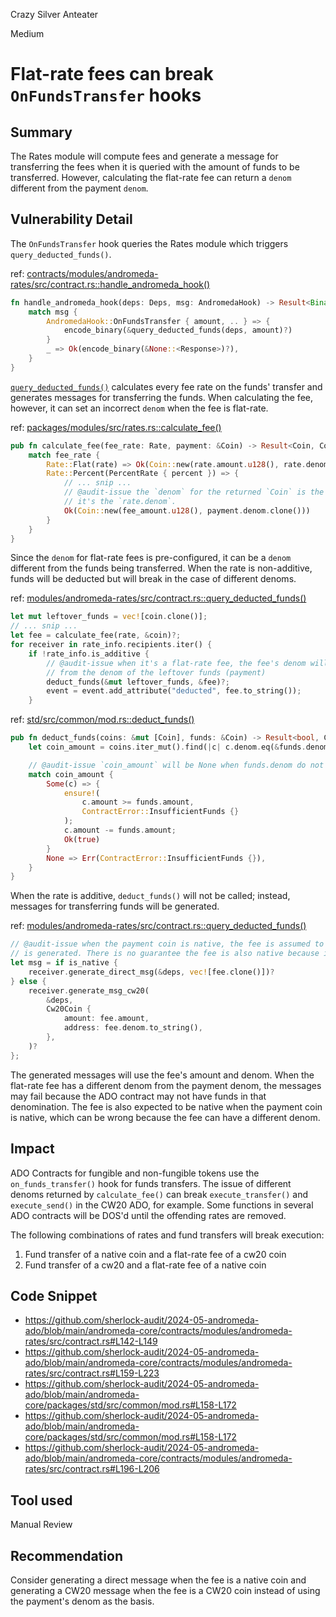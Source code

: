 Crazy Silver Anteater

Medium

# Flat-rate fees can break `OnFundsTransfer` hooks

## Summary
The Rates module will compute fees and generate a message for transferring the fees when it is queried with the amount of funds to be transferred. However, calculating the flat-rate fee can return a `denom` different from the payment `denom`. 

## Vulnerability Detail
The `OnFundsTransfer` hook queries the Rates module which triggers `query_deducted_funds()`.

ref: [contracts/modules/andromeda-rates/src/contract.rs::handle_andromeda_hook()](https://github.com/sherlock-audit/2024-05-andromeda-ado/blob/main/andromeda-core/contracts/modules/andromeda-rates/src/contract.rs#L142-L149)
```rust
fn handle_andromeda_hook(deps: Deps, msg: AndromedaHook) -> Result<Binary, ContractError> {
    match msg {
        AndromedaHook::OnFundsTransfer { amount, .. } => {
            encode_binary(&query_deducted_funds(deps, amount)?)
        }
        _ => Ok(encode_binary(&None::<Response>)?),
    }
}
```

[`query_deducted_funds()`](https://github.com/sherlock-audit/2024-05-andromeda-ado/blob/main/andromeda-core/contracts/modules/andromeda-rates/src/contract.rs#L159-L223) calculates every fee rate on the funds' transfer and generates messages for transferring the funds. When calculating the fee, however, it can set an incorrect `denom` when the fee is flat-rate.

ref: [packages/modules/src/rates.rs::calculate_fee()](https://github.com/sherlock-audit/2024-05-andromeda-ado/blob/main/andromeda-core/packages/andromeda-modules/src/rates.rs#L135-L157)
```rust
pub fn calculate_fee(fee_rate: Rate, payment: &Coin) -> Result<Coin, ContractError> {
    match fee_rate {
        Rate::Flat(rate) => Ok(Coin::new(rate.amount.u128(), rate.denom)),
        Rate::Percent(PercentRate { percent }) => {
            // ... snip ...
            // @audit-issue the `denom` for the returned `Coin` is the `payment.denom` while for flat rate fees
            // it's the `rate.denom`.
            Ok(Coin::new(fee_amount.u128(), payment.denom.clone()))
        }
    }
}
```

Since the `denom` for flat-rate fees is pre-configured, it can be a `denom` different from the funds being transferred. When the rate is non-additive, funds will be deducted but will break in the case of different denoms.

ref: [modules/andromeda-rates/src/contract.rs::query_deducted_funds()](https://github.com/sherlock-audit/2024-05-andromeda-ado/blob/main/andromeda-core/contracts/modules/andromeda-rates/src/contract.rs#L170-L187)
```rust
let mut leftover_funds = vec![coin.clone()];
// ... snip ...
let fee = calculate_fee(rate, &coin)?;
for receiver in rate_info.recipients.iter() {
    if !rate_info.is_additive {
        // @audit-issue when it's a flat-rate fee, the fee's denom will be the rate's denom which can be different
        // from the denom of the leftover funds (payment)
        deduct_funds(&mut leftover_funds, &fee)?;
        event = event.add_attribute("deducted", fee.to_string());
    }
```

ref: [std/src/common/mod.rs::deduct_funds()](https://github.com/sherlock-audit/2024-05-andromeda-ado/blob/main/andromeda-core/packages/std/src/common/mod.rs#L158-L172)
```rust
pub fn deduct_funds(coins: &mut [Coin], funds: &Coin) -> Result<bool, ContractError> {
    let coin_amount = coins.iter_mut().find(|c| c.denom.eq(&funds.denom));

    // @audit-issue `coin_amount` will be None when funds.denom do not match the denom of leftover funds.
    match coin_amount {
        Some(c) => {
            ensure!(
                c.amount >= funds.amount,
                ContractError::InsufficientFunds {}
            );
            c.amount -= funds.amount;
            Ok(true)
        }
        None => Err(ContractError::InsufficientFunds {}),
    }
}
```

When the rate is additive, `deduct_funds()` will not be called; instead, messages for transferring funds will be generated.

ref: [modules/andromeda-rates/src/contract.rs::query_deducted_funds()](https://github.com/sherlock-audit/2024-05-andromeda-ado/blob/main/andromeda-core/contracts/modules/andromeda-rates/src/contract.rs#L196-L206)
```rust
// @audit-issue when the payment coin is native, the fee is assumed to be native when the payment transfer message
// is generated. There is no guarantee the fee is also native because it can have a different denom.
let msg = if is_native {
    receiver.generate_direct_msg(&deps, vec![fee.clone()])?
} else {
    receiver.generate_msg_cw20(
        &deps,
        Cw20Coin {
            amount: fee.amount,
            address: fee.denom.to_string(),
        },
    )?
};
```

The generated messages will use the fee's amount and denom. When the flat-rate fee has a different denom from the payment denom, the messages may fail because the ADO contract may not have funds in that denomination. The fee is also expected to be native when the payment coin is native, which can be wrong because the fee can have a different denom.

## Impact
ADO Contracts for fungible and non-fungible tokens use the `on_funds_transfer()` hook for funds transfers. The issue of different denoms returned by `calculate_fee()` can break `execute_transfer()` and `execute_send()` in the CW20 ADO, for example. Some functions in several ADO contracts will be DOS'd until the offending rates are removed. 

The following combinations of rates and fund transfers will break execution:
1. Fund transfer of a native coin and a flat-rate fee of a cw20 coin
2. Fund transfer of a cw20 and a flat-rate fee of a native coin

## Code Snippet
- https://github.com/sherlock-audit/2024-05-andromeda-ado/blob/main/andromeda-core/contracts/modules/andromeda-rates/src/contract.rs#L142-L149
- https://github.com/sherlock-audit/2024-05-andromeda-ado/blob/main/andromeda-core/contracts/modules/andromeda-rates/src/contract.rs#L159-L223
- https://github.com/sherlock-audit/2024-05-andromeda-ado/blob/main/andromeda-core/packages/std/src/common/mod.rs#L158-L172
- https://github.com/sherlock-audit/2024-05-andromeda-ado/blob/main/andromeda-core/packages/std/src/common/mod.rs#L158-L172
- https://github.com/sherlock-audit/2024-05-andromeda-ado/blob/main/andromeda-core/contracts/modules/andromeda-rates/src/contract.rs#L196-L206

## Tool used
Manual Review

## Recommendation
Consider generating a direct message when the fee is a native coin and generating a CW20 message when the fee is a CW20 coin instead of using the payment's denom as the basis. 
